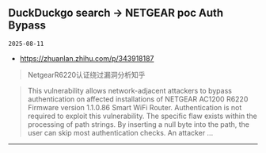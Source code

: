 ## DuckDuckgo search -> NETGEAR poc Auth Bypass
`2025-08-11`

* https://zhuanlan.zhihu.com/p/343918187

<blockquote>
 NetgearR6220认证绕过漏洞分析知乎
</blockquote>
<blockquote>
This vulnerability allows network-adjacent attackers to bypass authentication on affected installations of NETGEAR AC1200 R6220 Firmware version 1.1.0.86 Smart WiFi Router. Authentication is not required to exploit this vulnerability. The specific flaw exists within the processing of path strings. By inserting a null byte into the path, the user can skip most authentication checks. An attacker ...
</blockquote>

---

